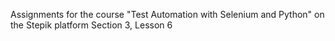 Assignments for the course "Test Automation with Selenium and Python" on the Stepik platform
Section 3, Lesson 6
